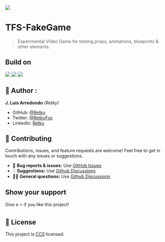 ![](https://img.shields.io/badge/TFS-ff7b00?style=plastic)
# TFS-FakeGame
> Experimental Video Game for testing props, animations, blueprints & other elements.

## Build on
![](https://img.shields.io/badge/Unreal%20Engine-4.27.2-ff7b00)
![](https://img.shields.io/badge/Clip%20Studio%20Paint-1.11.14-ff7b00)
![](https://img.shields.io/badge/Blender-3.0.0-ff7b00)

## 👤 Author :
**J. Luis Arredondo** *(Retky)*
- GitHub: [@Retky](https://github.com/Retky "J. Luis Arredondo GitHub")
- Twitter: [@RetkyFox](https://twitter.com/retkyFox "J. Luis Arredondo Twitter")
- LinkedIn: [Retky](https://www.linkedin.com/in/Retky "J. Luis Arredondo LinkedIn")

## 🤝 Contributing

Contributions, issues, and feature requests are welcome!
Feel free to get in touch with any issues or suggestions.

- 🐛 **Bug reports & issues:** Use [GitHub Issues](https://github.com/Retky/TFS-FakeGame/issues "Bugs & Issues")
- 💡 **Suggestions:** Use [Github Discussions](https://github.com/Retky/TFS-FakeGame/discussions "Suggestions")
- 🙋‍♀️ **General questions:** Use [Github Discussions](https://github.com/Retky/TFS-FakeGame/discussions "General Questions")

## Show your support

Give a ⭐️ if you like this project!

## 📝 License
This project is [CC0](./LICENSE) licensed.
